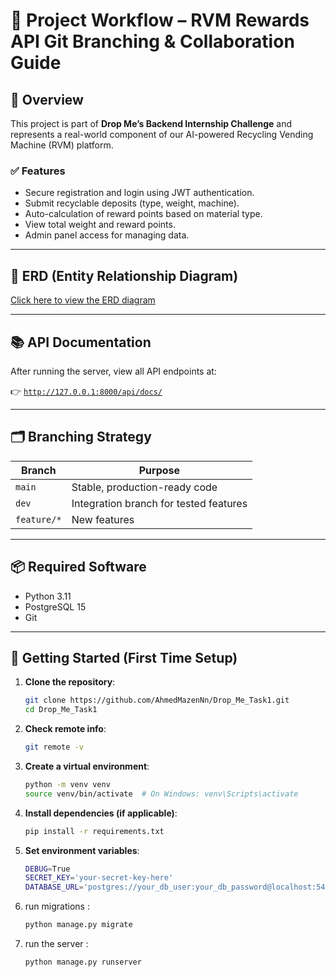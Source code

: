 # 🧱 Project Workflow – RVM Rewards API Git Branching & Collaboration Guide

## 🚀 Overview

This project is part of **Drop Me’s Backend Internship Challenge** and represents a real-world component of our AI-powered Recycling Vending Machine (RVM) platform.

### ✅ Features
- Secure registration and login using JWT authentication.
- Submit recyclable deposits (type, weight, machine).
- Auto-calculation of reward points based on material type.
- View total weight and reward points.
- Admin panel access for managing data.

---

## 🧠 ERD (Entity Relationship Diagram)

[Click here to view the ERD diagram](https://drive.google.com/file/d/1WuNODUWEBhkcA9vdJRn7VEMFXnH0iuxN/view?usp=sharing)


---

## 📚 API Documentation

After running the server, view all API endpoints at:

👉 [`http://127.0.0.1:8000/api/docs/`](http://127.0.0.1:8000/api/docs/)

---

## 🗂 Branching Strategy

| Branch       | Purpose                                |
| ------------ | -------------------------------------- |
| `main`       | Stable, production-ready code          |
| `dev`        | Integration branch for tested features |
| `feature/*`  | New features                           |

---

## 📦 Required Software

- Python 3.11
- PostgreSQL 15
- Git

---

## 🚀 Getting Started (First Time Setup)

1. **Clone the repository**:

   ```bash
   git clone https://github.com/AhmedMazenNn/Drop_Me_Task1.git
   cd Drop_Me_Task1
   ```
2. **Check remote info**:

   ```bash
   git remote -v
   ```

3. **Create a virtual environment**:

   ```bash
   python -m venv venv
   source venv/bin/activate  # On Windows: venv\Scripts\activate
   ```

4. **Install dependencies (if applicable)**:

   ```bash
   pip install -r requirements.txt
   ```

5. **Set environment variables**:

   ```bash
   DEBUG=True
   SECRET_KEY='your-secret-key-here'
   DATABASE_URL='postgres://your_db_user:your_db_password@localhost:5432/your_db_name'
   ```

6. run migrations :

   ```bash
   python manage.py migrate
   ```

7. run the server :

   ```bash
   python manage.py runserver
   ```

